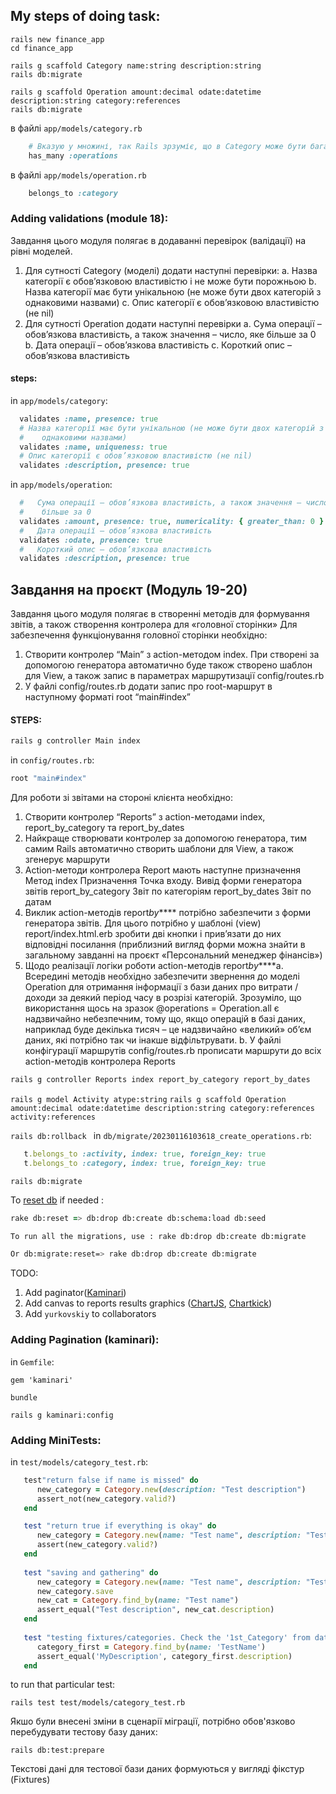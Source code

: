 ## My steps of doing task:

`rails new finance_app`  
`cd finance_app`

`rails g scaffold Category name:string description:string`  
`rails db:migrate`

`rails g scaffold Operation amount:decimal odate:datetime description:string category:references`  
`rails db:migrate`

в файлі `app/models/category.rb`

```ruby
    # Вказую у множині, так Rails зрзуміє, що в Category може бути багато Operations
    has_many :operations
```

в файлі `app/models/operation.rb`

```ruby
    belongs_to :category
```

### Adding validations (module 18):

Завдання цього модуля полягає в додаванні перевірок (валідації) на рівні моделей.

1. Для сутності Category (моделі) додати наступні перевірки:
   a. Назва категорії є обов’язковою властивістю і не може бути порожньою
   b. Назва категорії має бути унікальною (не може бути двох категорій з
   однаковими назвами)
   c. Опис категорії є обов’язковою властивістю (не nil)
2. Для сутності Operation додати наступні перевірки
   a. Сума операції – обов’язкова властивість, а також значення – число, яке
   більше за 0
   b. Дата операції – обов’язкова властивість
   c. Короткий опис – обов’язкова властивість

#### steps:

in `app/models/category`:

```ruby
  validates :name, presence: true
  # Назва категорії має бути унікальною (не може бути двох категорій з
  #    однаковими назвами)
  validates :name, uniqueness: true
  # Опис категорії є обов’язковою властивістю (не nil)
  validates :description, presence: true
```

in `app/models/operation`:

```ruby
  #   Сума операції – обов’язкова властивість, а також значення – число, яке
  #    більше за 0
  validates :amount, presence: true, numericality: { greater_than: 0 }
  #   Дата операції – обов’язкова властивість
  validates :odate, presence: true
  #   Короткий опис – обов’язкова властивість
  validates :description, presence: true
```

## Завдання на проєкт (Модуль 19-20)

Завдання цього модуля полягає в створенні методів для формування звітів, а також
створення контролера для «головної сторінки»
Для забезпечення функціонування головної сторінки необхідно:

1. Створити контролер “Main” з action-методом index. При створені за допомогою
   генератора автоматично буде також створено шаблон для View, а також запис в
   параметрах маршрутизації config/routes.rb
2. У файлі config/routes.rb додати запис про root-маршрут в наступному форматі
   root “main#index”

#### STEPS:

```zsh
rails g controller Main index
```

in `config/routes.rb`:

```ruby
root "main#index"
```

Для роботи зі звітами на стороні клієнта необхідно:

1. Створити контролер “Reports” з action-методами index, report_by_category та
   report_by_dates
2. Найкраще створювати контролер за допомогою генератора, тим самим Rails
   автоматично створить шаблони для View, а також згенерує маршрути
3. Action-методи контролера Report мають наступне призначення
   Метод
   index
   Призначення
   Точка входу. Вивід форми генератора
   звітів
   report_by_category
   Звіт по категоріям
   report_by_dates
   Звіт по датам
4. Виклик action-методів report*by*\*\*\*\* потрібно забезпечити з форми генератора
   звітів. Для цього потрібно у шаблоні (view) report/index.html.erb зробити дві
   кнопки і прив’язати до них відповідні посилання (приблизний вигляд форми
   можна знайти в загальному завданні на проєкт «Персональний менеджер
   фінансів»)
5. Щодо реалізації логіки роботи action-методів report*by*\*\*\*\*a. Всередині методів необхідно забезпечити звернення до моделі Operation
   для отримання інформації з бази даних про витрати / доходи за деякий
   період часу в розрізі категорій. Зрозуміло, що використання щось на
   зразок @operations = Operation.all є надзвичайно небезпечним, тому що,
   якщо операцій в базі даних, наприклад буде декілька тисяч – це
   надзвичайно «великий» об’єм даних, які потрібно так чи інакше
   відфільтрувати.
   b. У файлі конфігурації маршрутів config/routes.rb прописати маршрути до
   всіх action-методів контролера Reports

```zsh
rails g controller Reports index report_by_category report_by_dates
```

`rails g model Activity atype:string`
`rails g scaffold Operation amount:decimal odate:datetime description:string category:references activity:references`

`rails db:rollback `
in `db/migrate/20230116103618_create_operations.rb`:

```ruby
   t.belongs_to :activity, index: true, foreign_key: true
   t.belongs_to :category, index: true, foreign_key: true
```

`rails db:migrate`

To [reset db](https://stackoverflow.com/questions/20464924/rails-migration-does-not-change-schema-rb) if needed :
```zsh
rake db:reset => db:drop db:create db:schema:load db:seed

To run all the migrations, use : rake db:drop db:create db:migrate

Or db:migrate:reset=> rake db:drop db:create db:migrate
```

TODO:
1. Add paginator([Kaminari](https://github.com/kaminari/kaminari))
2. Add canvas to reports results graphics ([ChartJS](https://www.chartjs.org/), [Chartkick](https://chartkick.com/)) 
3. Add `yurkovskiy` to collaborators 

### Adding Pagination (kaminari):

in `Gemfile`:

`gem 'kaminari'`

`bundle`

`rails g kaminari:config`


### Adding MiniTests:
in `test/models/category_test.rb`:

```ruby
   test"return false if name is missed" do
      new_category = Category.new(description: "Test description")
      assert_not(new_category.valid?)
   end

   test "return true if everything is okay" do
      new_category = Category.new(name: "Test name", description: "Test description")
      assert(new_category.valid?)
   end
   
   test "saving and gathering" do
      new_category = Category.new(name: "Test name", description: "Test description")
      new_category.save
      new_cat = Category.find_by(name: "Test name")
      assert_equal("Test description", new_cat.description)
   end
   
   test "testing fixtures/categories. Check the '1st_Category' from database" do
      category_first = Category.find_by(name: 'TestName')
      assert_equal('MyDescription', category_first.description)
   end
```
to run that particular test:

`rails test test/models/category_test.rb`

Якшо були внесені зміни в сценарії міграції, потрібно обов'язково 
перебудувати тестову базу даних:

`rails db:test:prepare`

Текстові дані для тестової бази даних формуються у вигляді
фікстур (Fixtures)

